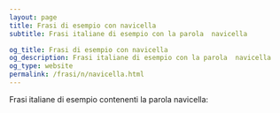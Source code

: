```yaml
---
layout: page
title: Frasi di esempio con navicella 
subtitle: Frasi italiane di esempio con la parola  navicella

og_title: Frasi di esempio con navicella 
og_description: Frasi italiane di esempio con la parola  navicella
og_type: website
permalink: /frasi/n/navicella.html
---
```


Frasi italiane di esempio contenenti la parola navicella:


